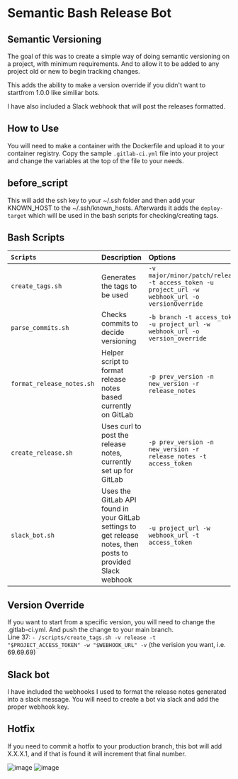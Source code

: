 # Semantic Bash Release Bot

## Semantic Versioning
The goal of this was to create a simple way of doing semantic versioning on a project, with minimum requirements. And to allow it
to be added to any project old or new to begin tracking changes.

This adds the ability to make a version override if you didn't want to startfrom 1.0.0 like similiar bots.

I have also included a Slack webhook that will post the releases formatted. 

## How to Use
You will need to make a container with the Dockerfile and upload it to your container registry.
Copy the sample `.gitlab-ci.yml` file into your project and change the variables at the top of the file to your needs. 


## before_script
This will add the ssh key to your ~/.ssh folder and then add your KNOWN_HOST to the ~/.ssh/known_hosts. Afterwards it adds the `deploy-target` which will be used in the bash scripts for checking/creating tags.

## Bash Scripts
| `Scripts`                 | Description                                                                                            | Options                                                                                         |  
| :------------------------ | :----------------------------------------------------------------------------------------------------- | :----------------------------------------------------------------------------------------------- |
| `create_tags.sh`          | Generates the tags to be used                                                                          | `-v major/minor/patch/release -t access_token -u project_url -w webhook_url -o versionOverride`  |
| `parse_commits.sh`        | Checks commits to decide versioning                                                                    | `-b branch -t access_token -u project_url -w webhook_url -o version_override`                    |
| `format_release_notes.sh` | Helper script to format release notes based currently on GitLab                                        | `-p prev_version -n new_version -r release_notes`                                                |
| `create_release.sh`       | Uses curl to post the release notes, currently set up for GitLab                                       | `-p prev_version -n new_version -r release_notes -t access_token`                                |
| `slack_bot.sh`            | Uses the GitLab API found in your GitLab settings to get release notes, then posts to provided Slack webhook | `-u project_url -w webhook_url -t access_token`                                                  |

## Version Override
If you want to start from a specific version, you will need to change the .gitlab-ci.yml. And push the change to your main branch. <br />
Line 37:    `- /scripts/create_tags.sh -v release -t "$PROJECT_ACCESS_TOKEN" -w "$WEBHOOK_URL" -v` (the verision you want, i.e. 69.69.69)

## Slack bot
I have included the webhooks I used to format the release notes generated into a slack message. You will need to create a bot via slack and add the proper webhook key.

## Hotfix
If you need to commit a hotfix to your production branch, this bot will add X.X.X.1, and if that is found it will increment that final number. 

![image](https://github.com/user-attachments/assets/fa3c1ee6-6211-4d02-803e-55fc04cb7757)
![image](https://github.com/user-attachments/assets/0234747e-528c-48c0-a41d-6193770ee657)


